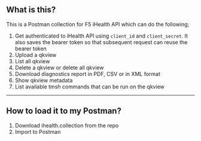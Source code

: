 ## What is this?

This is a Postman collection for F5 iHealth API which can do the following; 

1. Get authenticated to iHealth API using `client_id` and `client_secret`. It also saves the bearer token so that subsequent request can reuse the bearer token
2. Upload a qkview
3. List all qkview
4. Delete a qkview or delete all qkview
5. Download diagnostics report in PDF, CSV or in XML format
6. Show qkview metadata
7. List available tmsh commands that can be run on the qkview

---

## How to load it to my Postman?
1. Download ihealth.collection from the repo
2. Import to Postman
